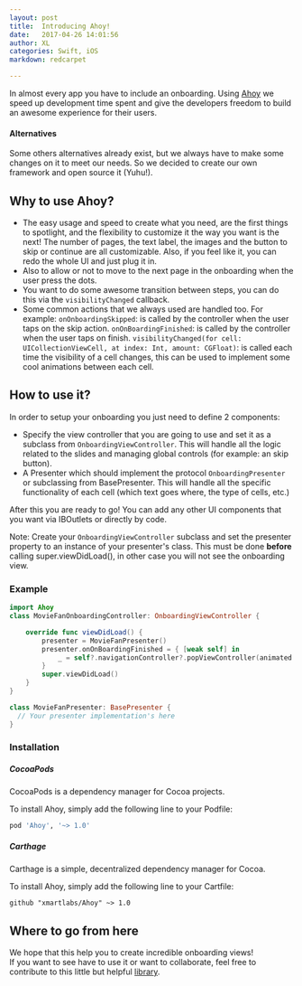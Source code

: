 ```yaml
---
layout: post
title:  Introducing Ahoy!
date:   2017-04-26 14:01:56
author: XL
categories: Swift, iOS
markdown: redcarpet

---
```


In almost every app you have to include an onboarding. Using [Ahoy](https://github.com/xmartlabs/Ahoy) we speed up development time spent and give the developers freedom to build an awesome experience for their users.


#### Alternatives
Some others alternatives already exist, but we always have to make some changes on it to meet our needs. So we decided to create our own framework and open source it (Yuhu!).

## Why to use Ahoy?
- The easy usage and speed to create what you need, are the first things to spotlight, and the flexibility to customize it the way you want is the next! The number of pages, the text label, the images and the button to skip or continue are all customizable. Also, if you feel like it, you can redo the whole UI and just plug it in.
- Also to allow or not to move to the next page in the onboarding when the user press the dots.
- You want to do some awesome transition between steps, you can do this via the `visibilityChanged` callback.
- Some common actions that we always used are handled too.
For example:
`onOnboardingSkipped`: is called by the controller when the user taps on the skip action.
`onOnBoardingFinished`: is called by the controller when the user taps on finish.
`visibilityChanged(for cell: UICollectionViewCell, at index: Int, amount: CGFloat)`: is called each time the visibility of a cell changes, this can be used to implement some cool animations between each cell.

## How to use it?
In order to setup your onboarding you just need to define 2 components:

- Specify the view controller that you are going to use and set it as a subclass from `OnboardingViewController`.
This will handle all the logic related to the slides and managing global controls (for example: an skip button).
- A Presenter which should implement the protocol `OnboardingPresenter` or subclassing from BasePresenter.
This will handle all the specific functionality of each cell (which text goes where, the type of cells, etc.)

After this you are ready to go! You can add any other UI components that you want via IBOutlets or directly by code.

Note: Create your `OnboardingViewController` subclass and set the presenter property to an instance of your presenter's class. This must be done **before** calling super.viewDidLoad(), in other case you will not see the onboarding view.

### Example
```swift
import Ahoy
class MovieFanOnboardingController: OnboardingViewController {

    override func viewDidLoad() {
        presenter = MovieFanPresenter()
        presenter.onOnBoardingFinished = { [weak self] in
            _ = self?.navigationController?.popViewController(animated: true)
        }
        super.viewDidLoad()
    }
}

class MovieFanPresenter: BasePresenter {
  // Your presenter implementation's here
}
```

### Installation
##### CocoaPods

CocoaPods is a dependency manager for Cocoa projects.

To install Ahoy, simply add the following line to your Podfile:

```ruby
pod 'Ahoy', '~> 1.0'
```

##### Carthage
Carthage is a simple, decentralized dependency manager for Cocoa.

To install Ahoy, simply add the following line to your Cartfile:
```
github "xmartlabs/Ahoy" ~> 1.0
```


## Where to go from here
We hope that this help you to create incredible onboarding views! <br>
If you want to see have to use it or want to collaborate, feel free to contribute to this little but helpful [library](https://github.com/xmartlabs/Ahoy).

